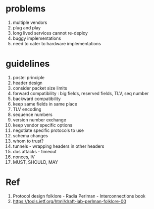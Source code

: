 
# problems
1. multiple vendors
2. plug and play
3. long lived services cannot re-deploy
4. buggy implementations
5. need to cater to hardware implementations

# guidelines

1. postel principle
2. header design
3. consider packet size limits
4. forward compatibility : big fields, reserved fields, TLV, seq number
5. backward compatibility
6. keep same fields in same place
7. TLV encoding
8. sequence numbers
9. version number exchange 
10. keep vendor specific options
11. negotiate specific protocols to use
12. schema changes
13. whom to trust?
14. tunnels - wrapping headers in other headers
15. dos attacks - timeout 
16. nonces, IV
17. MUST, SHOULD, MAY

# Ref
1. Protocol design folklore - Radia Perlman - Interconnections book
2. https://tools.ietf.org/html/draft-iab-perlman-folklore-00
